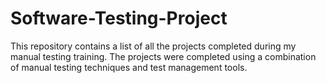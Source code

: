 # Software-Testing-Project
This repository contains a list of all the projects completed during my manual testing training. The projects were completed using a combination of manual testing techniques and test management tools.
